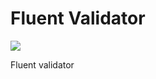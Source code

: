 # Fluent Validator
![](https://travis-ci.org/neoremind/fluent-validator.svg?branch=master)

Fluent validator
